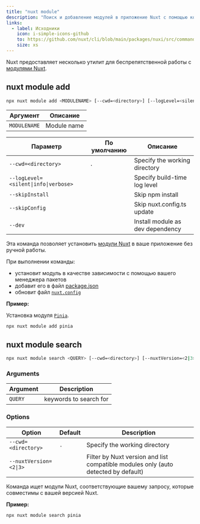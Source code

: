 ```yaml
---
title: "nuxt module"
description: "Поиск и добавление модулей в приложение Nuxt с помощью командной строки."
links:
  - label: Исходники
    icon: i-simple-icons-github
    to: https://github.com/nuxt/cli/blob/main/packages/nuxi/src/commands/module/
    size: xs
---
```


Nuxt предоставляет несколько утилит для беспрепятственной работы с [модулями Nuxt](/modules).

## nuxt module add

<!--module-add-cmd-->
```bash [Terminal]
npx nuxt module add <MODULENAME> [--cwd=<directory>] [--logLevel=<silent|info|verbose>] [--skipInstall] [--skipConfig] [--dev]
```
<!--/module-add-cmd-->

<!--module-add-args-->
Аргумент | Описание
--- | ---
`MODULENAME` | Module name
<!--/module-add-args-->

<!--module-add-opts-->
Параметр | По умолчанию | Описание
--- | --- | ---
`--cwd=<directory>` | `.` | Specify the working directory
`--logLevel=<silent\|info\|verbose>` |  | Specify build-time log level
`--skipInstall` |  | Skip npm install
`--skipConfig` |  | Skip nuxt.config.ts update
`--dev` |  | Install module as dev dependency
<!--/module-add-opts-->

Эта команда позволяет установить [модули Nuxt](/modules) в ваше приложение без ручной работы.

При выполнении команды:

- установит модуль в качестве зависимости с помощью вашего менеджера пакетов
- добавит его в файл [package.json](/docs/guide/directory-structure/package)
- обновит файл [`nuxt.config`](/docs/guide/directory-structure/nuxt-config)

**Пример:**

Установка модуля [`Pinia`](/modules/pinia).

```bash [Terminal]
npx nuxt module add pinia
```

## nuxt module search

<!--module-search-cmd-->
```bash [Terminal]
npx nuxt module search <QUERY> [--cwd=<directory>] [--nuxtVersion=<2|3>]
```
<!--/module-search-cmd-->

### Arguments

<!--module-search-args-->
Argument | Description
--- | ---
`QUERY` | keywords to search for
<!--/module-search-args-->

### Options

<!--module-search-opts-->
Option | Default | Description
--- | --- | ---
`--cwd=<directory>` | `.` | Specify the working directory
`--nuxtVersion=<2\|3>` |  | Filter by Nuxt version and list compatible modules only (auto detected by default)
<!--/module-search-opts-->

Команда ищет модули Nuxt, соответствующие вашему запросу, которые совместимы с вашей версией Nuxt.

**Пример:**

```bash [Terminal]
npx nuxt module search pinia
```
